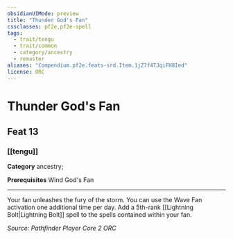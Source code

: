 ```yaml
---
obsidianUIMode: preview
title: "Thunder God's Fan"
cssclasses: pf2e,pf2e-spell
tags:
  - trait/tengu
  - trait/common
  - category/ancestry
  - remaster
aliases: "Compendium.pf2e.feats-srd.Item.1jZ7f4TJqiFH8Ied"
license: ORC
---
```

# Thunder God's Fan
## Feat 13
### [[tengu]]

**Category** ancestry; 



**Prerequisites** Wind God's Fan
* * *
Your fan unleashes the fury of the storm. You can use the Wave Fan activation one additional time per day. Add a 5th-rank [[Lightning Bolt|Lightning Bolt]] spell to the spells contained within your fan.

*Source: Pathfinder Player Core 2*
*ORC*